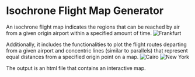 # Isochrone Flight Map Generator
An isochrone flight map indicates the regions that can be reached by air from a given origin airport within a specified amount of time. 
![Frankfurt](https://github.com/user-attachments/assets/6152b8d4-160d-4795-8b5c-975a8584efd1)

Additionally, it includes the functionalities to plot the flight routes departing from a given airport and concentric lines (similar to parallels) that represent equal distances from a specified origin point on a map.
![Cairo](https://github.com/user-attachments/assets/7dafe07b-4bd8-41d8-b00d-faa3574d9100)
![New York](https://github.com/user-attachments/assets/5d082ce7-76ae-4833-9e92-60adac54681c)

The output is an html file that contains an interactive map.


